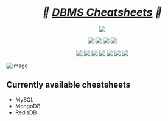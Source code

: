<h1 align="center"><em>🎯 <a href="">DBMS Cheatsheets</a> 🎯</em></h1>

<div align="center">

<a href="https://github.com/boradesanket13/DBMS-Cheatsheets/"><img src="https://badges.frapsoft.com/os/v1/open-source.svg?v=103"></a>

<a href="https://github.com/boradesanket13/DBMS-Cheatsheets/"><img src="https://img.shields.io/static/v1.svg?label=Contributions&message=Welcome&color=yellow"></a>
<a href="https://github.com/ashutoshkrris/"><img src="https://img.shields.io/badge/Maintained%3F-yes-brightgreen.svg?v=103"></a>
<a href="https://github.com/boradesanket13/DBMS-Cheatsheets/"><img src="https://img.shields.io/github/repo-size/boradesanket13/DBMS-Made-Easy.svg?label=Repo%20size&style=flat"></a>
<a href="https://github.com/boradesanket13/DBMS-Cheatsheets/"><img src="https://img.shields.io/tokei/lines/github/boradesanket13/DBMS-Made-Easy?color=yellow&label=Lines%20of%20Code"></a>
  
<a href="https://github.com/boradesanket13/DBMS-Cheatsheets//graphs/contributors"><img src="https://img.shields.io/github/contributors/boradesanket13/DBMS-Made-Easy?color=brightgreen"></a>
<a href="https://github.com/boradesanket13/DBMS-Cheatsheets//stargazers"><img src="https://img.shields.io/github/stars/boradesanket13/DBMS-Made-Easy?color=0059b3"></a>
<a href="https://github.com/boradesanket13/DBMS-Cheatsheets//network/members"><img src="https://img.shields.io/github/forks/boradesanket13/DBMS-Made-Easy?color=yellow"></a>
<a href="https://github.com/boradesanket13/DBMS-Cheatsheets//issues"><img src="https://img.shields.io/github/issues/boradesanket13/DBMS-Made-Easy?color=brightgreen"></a>
<a href="https://github.com/boradesanket13/DBMS-Cheatsheets//issues?q=is%3Aissue+is%3Aclosed"><img src="https://img.shields.io/github/issues-closed-raw/boradesanket13/DBMS-Made-Easy?color=0059b3"></a>
<a href="https://github.com/boradesanket13/DBMS-Cheatsheets//pulls"><img src="https://img.shields.io/github/issues-pr/boradesanket13/DBMS-Made-Easy?color=yellow"></a>
<a href="https://github.com/boradesanket13/DBMS-Cheatsheets//pulls?q=is%3Apr+is%3Aclosed"><img src="https://img.shields.io/github/issues-pr-closed-raw/boradesanket13/DBMS-Made-Easy?color=brightgreen"></a> 
</div>


![image](https://github.com/boradesanket13/DBMS-Cheatsheets/assets/79108273/6a5ae77d-9a5e-4a5b-9de2-2832b9675e6f)

## Currently available cheatsheets
- MySQL
- MongoDB
- RedisDB



